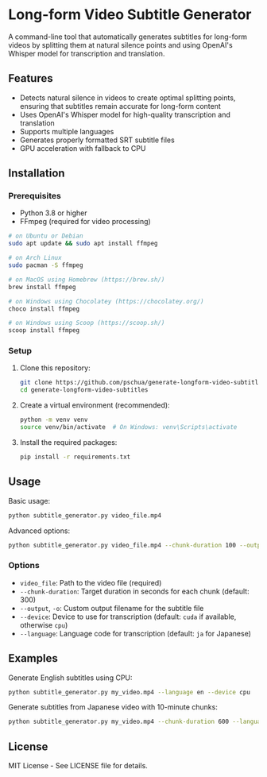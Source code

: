 # Long-form Video Subtitle Generator

A command-line tool that automatically generates subtitles for long-form videos by splitting them at natural silence points and using OpenAI's Whisper model for transcription and translation.

## Features

- Detects natural silence in videos to create optimal splitting points, ensuring that subtitles remain accurate for long-form content
- Uses OpenAI's Whisper model for high-quality transcription and translation
- Supports multiple languages
- Generates properly formatted SRT subtitle files
- GPU acceleration with fallback to CPU

## Installation

### Prerequisites

- Python 3.8 or higher
- FFmpeg (required for video processing)
```bash
# on Ubuntu or Debian
sudo apt update && sudo apt install ffmpeg

# on Arch Linux
sudo pacman -S ffmpeg

# on MacOS using Homebrew (https://brew.sh/)
brew install ffmpeg

# on Windows using Chocolatey (https://chocolatey.org/)
choco install ffmpeg

# on Windows using Scoop (https://scoop.sh/)
scoop install ffmpeg
```

### Setup

1. Clone this repository:
   ```bash
   git clone https://github.com/pschua/generate-longform-video-subtitles.git
   cd generate-longform-video-subtitles
   ```

2. Create a virtual environment (recommended):
   ```bash
   python -m venv venv
   source venv/bin/activate  # On Windows: venv\Scripts\activate
   ```

3. Install the required packages:
   ```bash
   pip install -r requirements.txt
   ```

## Usage

Basic usage:
```bash
python subtitle_generator.py video_file.mp4
```

Advanced options:
```bash
python subtitle_generator.py video_file.mp4 --chunk-duration 100 --output custom_name.srt --language ja
```

### Options

- `video_file`: Path to the video file (required)
- `--chunk-duration`: Target duration in seconds for each chunk (default: 300)
- `--output`, `-o`: Custom output filename for the subtitle file
- `--device`: Device to use for transcription (default: `cuda` if available, otherwise `cpu`)
- `--language`: Language code for transcription (default: `ja` for Japanese)

## Examples

Generate English subtitles using CPU:
```bash
python subtitle_generator.py my_video.mp4 --language en --device cpu
```

Generate subtitles from Japanese video with 10-minute chunks:
```bash
python subtitle_generator.py my_video.mp4 --chunk-duration 600 --language ja
```

## License

MIT License - See LICENSE file for details.
